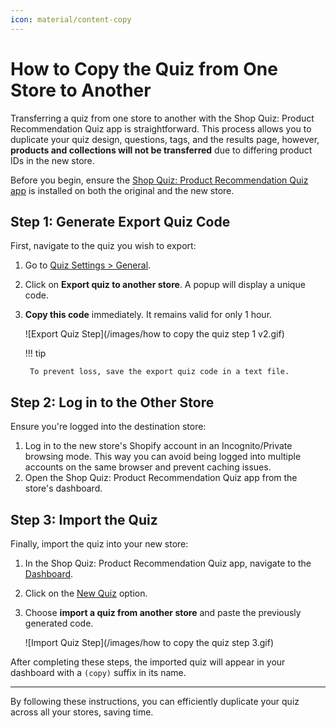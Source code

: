 ```yaml
---
icon: material/content-copy
---
```


# How to Copy the Quiz from One Store to Another

Transferring a quiz from one store to another with the Shop Quiz: Product Recommendation Quiz app is straightforward. This process allows you to duplicate your quiz design, questions, tags, and the results page, however, **products and collections will not be transferred** due to differing product IDs in the new store.

Before you begin, ensure the [Shop Quiz: Product Recommendation Quiz app](https://revenuehunt.com/product-recommendation-quiz-shopify/) is installed on both the original and the new store.

## Step 1: Generate Export Quiz Code

First, navigate to the quiz you wish to export:

1. Go to [Quiz Settings > General](https://docs.revenuehunt.com/reference/quiz-builder/#general).
2. Click on **Export quiz to another store**. A popup will display a unique code.
3. **Copy this code** immediately. It remains valid for only 1 hour.

    ![Export Quiz Step](/images/how to copy the quiz step 1 v2.gif)

    !!! tip
        
        To prevent loss, save the export quiz code in a text file.

## Step 2: Log in to the Other Store

Ensure you're logged into the destination store:

1. Log in to the new store's Shopify account in an Incognito/Private browsing mode. This way you can avoid being logged into multiple accounts on the same browser and prevent caching issues.
2. Open the Shop Quiz: Product Recommendation Quiz app from the store's dashboard.


## Step 3: Import the Quiz

Finally, import the quiz into your new store:

1. In the Shop Quiz: Product Recommendation Quiz app, navigate to the [Dashboard](https://docs.revenuehunt.com/reference/dashboard/).
2. Click on the [New Quiz](https://docs.revenuehunt.com/reference/dashboard/#new-quiz) option.
3. Choose **import a quiz from another store** and paste the previously generated code.

    ![Import Quiz Step](/images/how to copy the quiz step 3.gif)

After completing these steps, the imported quiz will appear in your dashboard with a `(copy)` suffix in its name.

---
By following these instructions, you can efficiently duplicate your quiz across all your stores, saving time.





